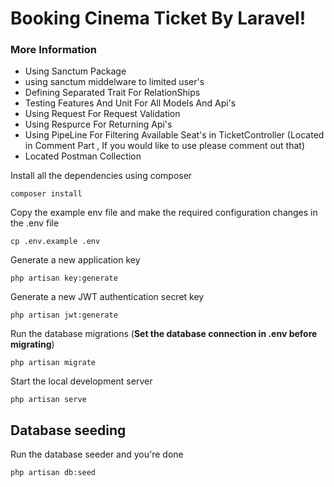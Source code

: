 
# Booking Cinema Ticket By Laravel!

### More Information
- Using Sanctum Package 
- using sanctum middelware to limited user's
- Defining Separated Trait For RelationShips
- Testing Features And Unit For All Models And Api's
- Using Request For Request Validation
- Using Respurce For Returning Api's
- Using PipeLine For Filtering Available Seat's in TicketController (Located in Comment Part , If you would like to use please comment out that)
- Located Postman Collection 

Install all the dependencies using composer

    composer install

Copy the example env file and make the required configuration changes in the .env file

    cp .env.example .env

Generate a new application key

    php artisan key:generate

Generate a new JWT authentication secret key

    php artisan jwt:generate

Run the database migrations (**Set the database connection in .env before migrating**)

    php artisan migrate

Start the local development server

    php artisan serve

## Database seeding

Run the database seeder and you're done

    php artisan db:seed
